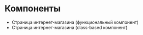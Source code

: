 # Компоненты

- Страница интернет-магазина (функциональный компонент)
- Страница интернет-магазина (class-based компонент)
